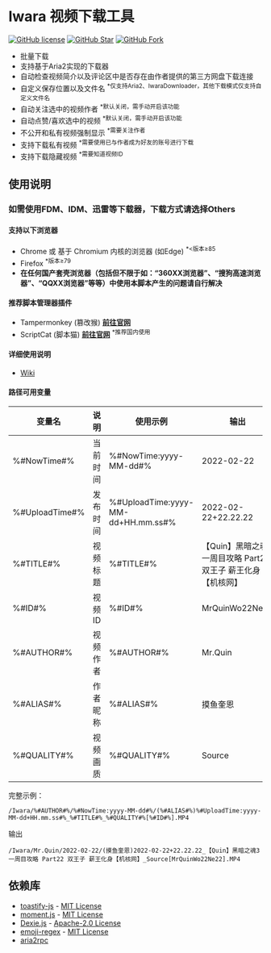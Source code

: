  # Iwara 视频下载工具

[![GitHub license](https://img.shields.io/github/license/dawn-lc/IwaraDownloadTool.svg?style=flat-square&color=4285dd&logo=github)](https://github.com/dawn-lc/IwaraDownloadTool/)
[![GitHub Star](https://img.shields.io/github/stars/dawn-lc/IwaraDownloadTool.svg?style=flat-square&label=Star&color=4285dd&logo=github)](https://github.com/dawn-lc/IwaraDownloadTool/)
[![GitHub Fork](https://img.shields.io/github/forks/dawn-lc/IwaraDownloadTool.svg?style=flat-square&label=Fork&color=4285dd&logo=github)](https://github.com/dawn-lc/IwaraDownloadTool/)

 * 批量下载
 * 支持基于Aria2实现的下载器
 * 自动检查视频简介以及评论区中是否存在由作者提供的第三方网盘下载连接
 * 自定义保存位置以及文件名 <sup>*仅支持Aria2、IwaraDownloader，其他下载模式仅支持自定义文件名</sup>
 * 自动关注选中的视频作者 <sup>*默认关闭，需手动开启该功能</sup>
 * 自动点赞/喜欢选中的视频 <sup>*默认关闭，需手动开启该功能</sup>
 * 不公开和私有视频强制显示 <sup>*需要关注作者</sup>
 * 支持下载私有视频 <sup>*需要使用已与作者成为好友的账号进行下载</sup>
 * 支持下载隐藏视频 <sup>*需要知道视频ID</sup>

## 使用说明

### 如需使用FDM、IDM、迅雷等下载器，下载方式请选择Others

#### 支持以下浏览器

* Chrome 或 基于 Chromium 内核的浏览器 (如Edge) <sup>*<版本≥85</sup>
* Firefox <sup>*版本≥79</sup>
* **在任何国产套壳浏览器（包括但不限于如：“360XX浏览器”、“搜狗高速浏览器”、“QQXX浏览器”等等）中使用本脚本产生的问题请自行解决**

#### 推荐脚本管理器插件

* Tampermonkey (篡改猴) **[前往官网](https://www.tampermonkey.net/)**
* ScriptCat (脚本猫) **[前往官网](https://scriptcat.org/)** <sup>*推荐国内使用</sup>

#### 详细使用说明

* [Wiki](https://github.com/dawn-lc/IwaraDownloadTool/wiki)

#### 路径可用变量

  | 变量名 | 说明 | 使用示例 | 输出 |
  |---|---|---|---|
  | %#NowTime#% | 当前时间 | %#NowTime:yyyy-MM-dd#% | 2022-02-22 |
  | %#UploadTime#% | 发布时间 | %#UploadTime:yyyy-MM-dd+HH.mm.ss#% | 2022-02-22+22.22.22 | 
  | %#TITLE#% | 视频标题 | %#TITLE#% | 【Quin】黑暗之魂3 一周目攻略 Part22 双王子 薪王化身【机核网】 |
  | %#ID#% | 视频ID | %#ID#% | MrQuinWo22Ne22 |
  | %#AUTHOR#% | 视频作者 | %#AUTHOR#% | Mr.Quin |
  | %#ALIAS#% | 作者昵称 | %#ALIAS#% | 摸鱼奎恩 |
  | %#QUALITY#% | 视频画质 | %#QUALITY#% | Source |

  完整示例：

  `/Iwara/%#AUTHOR#%/%#NowTime:yyyy-MM-dd#%/(%#ALIAS#%)%#UploadTime:yyyy-MM-dd+HH.mm.ss#%_%#TITLE#%_%#QUALITY#%[%#ID#%].MP4`

  输出

  `/Iwara/Mr.Quin/2022-02-22/(摸鱼奎恩)2022-02-22+22.22.22_【Quin】黑暗之魂3 一周目攻略 Part22 双王子 薪王化身【机核网】_Source[MrQuinWo22Ne22].MP4`

## 依赖库
- [toastify-js](https://github.com/apvarun/toastify-js) - [MIT License](https://opensource.org/licenses/MIT)
- [moment.js](https://github.com/moment/moment/) - [MIT License](https://opensource.org/licenses/MIT)
- [Dexie.js](https://github.com/dexie/Dexie.js) - [Apache-2.0 License](https://opensource.org/license/apache-2-0)
- [emoji-regex](https://github.com/slevithan/emoji-regex-xs/) - [MIT License](https://opensource.org/licenses/MIT)
- [aria2rpc](https://github.com/pboymt/aria2rpc)